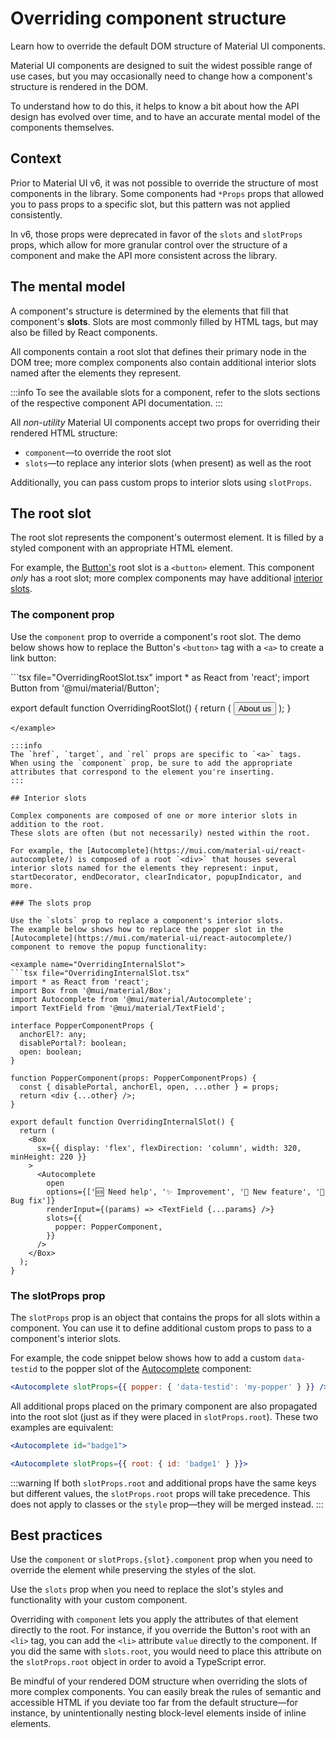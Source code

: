 # Overriding component structure

Learn how to override the default DOM structure of Material UI components.

Material UI components are designed to suit the widest possible range of use cases, but you may occasionally need to change how a component's structure is rendered in the DOM.

To understand how to do this, it helps to know a bit about how the API design has evolved over time, and to have an accurate mental model of the components themselves.

## Context

Prior to Material UI v6, it was not possible to override the structure of most components in the library.
Some components had `*Props` props that allowed you to pass props to a specific slot, but this pattern was not applied consistently.

In v6, those props were deprecated in favor of the `slots` and `slotProps` props, which allow for more granular control over the structure of a component and make the API more consistent across the library.

## The mental model

A component's structure is determined by the elements that fill that component's **slots**.
Slots are most commonly filled by HTML tags, but may also be filled by React components.

All components contain a root slot that defines their primary node in the DOM tree; more complex components also contain additional interior slots named after the elements they represent.

:::info
To see the available slots for a component, refer to the slots sections of the respective component API documentation.
:::

All _non-utility_ Material UI components accept two props for overriding their rendered HTML structure:

- `component`—to override the root slot
- `slots`—to replace any interior slots (when present) as well as the root

Additionally, you can pass custom props to interior slots using `slotProps`.

## The root slot

The root slot represents the component's outermost element. It is filled by a styled component with an appropriate HTML element.

For example, the [Button's](https://mui.com/material-ui/react-button/) root slot is a `<button>` element.
This component _only_ has a root slot; more complex components may have additional [interior slots](#interior-slots).

### The component prop

Use the `component` prop to override a component's root slot.
The demo below shows how to replace the Button's `<button>` tag with a `<a>` to create a link button:

<example name="OverridingRootSlot">
```tsx file="OverridingRootSlot.tsx"
import * as React from 'react';
import Button from '@mui/material/Button';

export default function OverridingRootSlot() {
  return (
    <Button
      component="a"
      href="https://mui.com/about/"
      target="_blank"
      rel="noopener"
    >
      About us
    </Button>
  );
}
```
</example>

:::info
The `href`, `target`, and `rel` props are specific to `<a>` tags.
When using the `component` prop, be sure to add the appropriate attributes that correspond to the element you're inserting.
:::

## Interior slots

Complex components are composed of one or more interior slots in addition to the root.
These slots are often (but not necessarily) nested within the root.

For example, the [Autocomplete](https://mui.com/material-ui/react-autocomplete/) is composed of a root `<div>` that houses several interior slots named for the elements they represent: input, startDecorator, endDecorator, clearIndicator, popupIndicator, and more.

### The slots prop

Use the `slots` prop to replace a component's interior slots.
The example below shows how to replace the popper slot in the [Autocomplete](https://mui.com/material-ui/react-autocomplete/) component to remove the popup functionality:

<example name="OverridingInternalSlot">
```tsx file="OverridingInternalSlot.tsx"
import * as React from 'react';
import Box from '@mui/material/Box';
import Autocomplete from '@mui/material/Autocomplete';
import TextField from '@mui/material/TextField';

interface PopperComponentProps {
  anchorEl?: any;
  disablePortal?: boolean;
  open: boolean;
}

function PopperComponent(props: PopperComponentProps) {
  const { disablePortal, anchorEl, open, ...other } = props;
  return <div {...other} />;
}

export default function OverridingInternalSlot() {
  return (
    <Box
      sx={{ display: 'flex', flexDirection: 'column', width: 320, minHeight: 220 }}
    >
      <Autocomplete
        open
        options={['🆘 Need help', '✨ Improvement', '🚀 New feature', '🐛 Bug fix']}
        renderInput={(params) => <TextField {...params} />}
        slots={{
          popper: PopperComponent,
        }}
      />
    </Box>
  );
}
```
</example>

### The slotProps prop

The `slotProps` prop is an object that contains the props for all slots within a component.
You can use it to define additional custom props to pass to a component's interior slots.

For example, the code snippet below shows how to add a custom `data-testid` to the popper slot of the [Autocomplete](https://mui.com/material-ui/react-autocomplete/) component:

```jsx
<Autocomplete slotProps={{ popper: { 'data-testid': 'my-popper' } }} />
```

All additional props placed on the primary component are also propagated into the root slot (just as if they were placed in `slotProps.root`).
These two examples are equivalent:

```jsx
<Autocomplete id="badge1">
```

```jsx
<Autocomplete slotProps={{ root: { id: 'badge1' } }}>
```

:::warning
If both `slotProps.root` and additional props have the same keys but different values, the `slotProps.root` props will take precedence.
This does not apply to classes or the `style` prop—they will be merged instead.
:::

## Best practices

Use the `component` or `slotProps.{slot}.component` prop when you need to override the element while preserving the styles of the slot.

Use the `slots` prop when you need to replace the slot's styles and functionality with your custom component.

Overriding with `component` lets you apply the attributes of that element directly to the root.
For instance, if you override the Button's root with an `<li>` tag, you can add the `<li>` attribute `value` directly to the component.
If you did the same with `slots.root`, you would need to place this attribute on the `slotProps.root` object in order to avoid a TypeScript error.

Be mindful of your rendered DOM structure when overriding the slots of more complex components.
You can easily break the rules of semantic and accessible HTML if you deviate too far from the default structure—for instance, by unintentionally nesting block-level elements inside of inline elements.